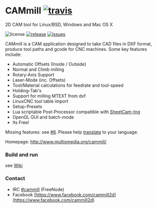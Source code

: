 # CAMmill [![travis](https://travis-ci.org/cammill/cammill.svg?branch=master)](https://travis-ci.org/cammill/cammill)

2D CAM tool for Linux/BSD, Windows and Mac OS X

![license](https://img.shields.io/github/license/cammill/cammill.svg)
[![release](https://img.shields.io/github/release/cammill/cammill.svg)](https://github.com/cammill/cammill/releases)
[![issues](https://img.shields.io/github/issues/cammill/cammill.svg)](https://github.com/cammill/cammill/issues)

CAMmill is a CAM application designed to take CAD files in DXF format, produce tool paths and gcode for CNC machines. Some key features include:
* Automatic Offsets (Inside / Outside)
* Normal and Climb milling
* Rotary-Axis Support
* Laser-Mode (inc. Offsets)
* Tool/Material calculations for feedrate and tool-speed
* Holding-Tab's
* Support for milling MTEXT from dxf
* LinuxCNC tool table import
* Setup-Presets
* Lua scriptable Post-Processor compatible with [SheetCam-tng](http://www.sheetcam.com/)
* OpenGL GUI and batch-mode
* Its Free!

Missing features: see [#6](https://github.com/cammill/cammill/issues/6). Please help [translate](https://crowdin.com/project/cammill) to your language.

Homepage: http://www.multixmedia.org/cammill/

### Build and run

see [Wiki](https://github.com/cammill/cammill/wiki)

### Contact

* IRC [#cammill](http://webchat.freenode.net?nick=webchat_user&channels=%23cammill&prompt=1&uio=MTE9MjM20f) (FreeNode)
* Facebook [https://www.facebook.com/cammill2d](https://www.facebook.com/cammill2d)
